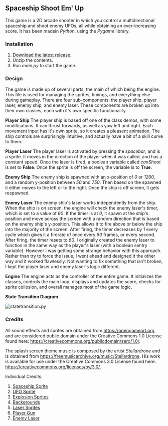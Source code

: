 ## Spaceship Shoot Em' Up

This game is a 2D arcade shooter in which you control a multidirectional spaceship and shoot enemy UFOs, 
all while obtaining an ever-increasing score. It has been madein *Python*, using the *Pygame* library.

<p align="right"></p>

### Installation

1. [Download the latest release](https://github.com/AlexWaclawik/Spaceship-Game/releases/tag/final).
2. Unzip the contents.
3. Run *main.py* to start the game.

<p align="right"></p>

### Design

The game is made up of several parts, the main of which being the engine. This file is used for managing the sprites,
timings, and everything else during gameplay. There are four sub-components: the player ship, player laser, enemy ship, and enemy laser.
These components are broken up into their own classes, each with it's own specific functionality.

**Player Ship**
The player ship is based off one of the class demos, with some modifications. It can thrust forwards, 
as well as yaw left and right. Each movement input has it's own sprite, so it creates a pleasent animation. 
The ship controls are surprisingly intuitive, and actually have a bit of a skill curve to them.

**Player Laser**
The player laser is activated by pressing the *spacebar*, and is a sprite. It moves in the direction of the player
when it was called, and has a constant speed. Once the laser is fired, a boolean variable called *canShoot* is set to
**False**. Once the sprite is off the screen, the variable is to **True**.

**Enemy Ship**
The enemy ship is spawned with an x-position of *0* or *1200*, and a random y-position between *50* and *750*. Then based on the spawned
it either moves to the left or to the right. Once the ship is off screen, it gets respawned.

**Enemy Laser**
The enemy ship's laser works independently from the ship. When the ship is on screen, the engine will check the enemy laser's timer,
which is set to a value of *60*. If the timer is at *0*, it spawn at the ship's position and move across the screen with a random direction
that is based on the enemy ship's y-position. This allows it to fire above or below the ship into the majority of the screen. After firing,
the timer decreases by *1* every cycle which gives it a firerate of once every *60* frames, or every second. After firing, the timer resets to *60*. 
I originally created the enemy laser to function in the same way as the player's laser (with a boolean sentry variable). However I was getting
some strange behavior with this approach. Rather than try to force the issue, I went ahead and designed it the other way and it worked flawlessly.
Not wanting to fix something that isn't broken, I kept the player laser and enemy laser's logic different.

**Engine**
The engine acts as the controller of the entire game. It initializes the classes, controls the main loop, displays and updates the 
score, checks for sprite collosion, and overall manages most of the game logic.

**State Transition Diagram**

![statetransition.py](https://i.imgur.com/HzbVXbP.png)

<p align="right"></p>

### Credits

All sound effects and sprites are obtained from https://opengameart.org, and are considered public domain under the
Creative Commons 1.0 License found here: https://creativecommons.org/publicdomain/zero/1.0/.

The splash screen theme music is composed by the artist *Stellardrone* and is obtained from https://freemusicarchive.org/music/Stellardrone.
His work is available for use under the Creative Commons 3.0 License found here: https://creativecommons.org/licenses/by/3.0/.

Individual Credits:
1. [Spaceship Sprite](https://opengameart.org/content/spaceship-9)
2. [UFO Sprite](https://opengameart.org/content/gunship)
3. [Explosion Sprites](https://opengameart.org/content/bubble-explosion)
4. [Backgrounds](https://www.nasa.gov/mission_pages/hubble/multimedia/index.html)
5. [Laser Sprites](https://opengameart.org/content/lasers-and-beams)
6. [Player Gun](https://opengameart.org/content/synthesized-explosion)
7. [Enemy Laser](https://opengameart.org/content/laser-fire-0)